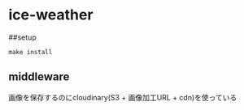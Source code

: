 ice-weather
============

##setup

```sh:sh
make install
```


## middleware
画像を保存するのにcloudinary(S3 + 画像加工URL + cdn)を使っている




